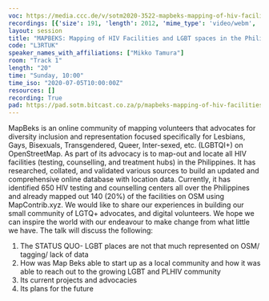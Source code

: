 ```yaml
---
voc: https://media.ccc.de/v/sotm2020-3522-mapbeks-mapping-of-hiv-facilities-and-lgbt-spaces-in-the-philippines-on-openstreetmap
recordings: [{'size': 191, 'length': 2012, 'mime_type': 'video/webm', 'language': 'eng', 'filename': 'sotm2020-3522-eng-MAPBEKS_Mapping_of_HIV_Facilities_and_LGBT_spaces_in_the_Philippines_on_OpenStreetMap_webm-hd.webm', 'state': 'new', 'folder': 'webm-hd', 'high_quality': True, 'width': 1920, 'height': 1080, 'updated_at': '2020-07-18T15:15:49.604+02:00', 'recording_url': 'https://cdn.media.ccc.de/events/sotm/2020/webm-hd/sotm2020-3522-eng-MAPBEKS_Mapping_of_HIV_Facilities_and_LGBT_spaces_in_the_Philippines_on_OpenStreetMap_webm-hd.webm', 'url': 'https://media.ccc.de/public/recordings/47628', 'event_url': 'https://media.ccc.de/public/events/76a47c44-14b4-5181-ab23-7526a0bf4152', 'conference_url': 'https://media.ccc.de/public/conferences/sotm2020'}, {'size': 76, 'length': 2012, 'mime_type': 'video/webm', 'language': 'eng', 'filename': 'sotm2020-3522-eng-MAPBEKS_Mapping_of_HIV_Facilities_and_LGBT_spaces_in_the_Philippines_on_OpenStreetMap_webm-sd.webm', 'state': 'new', 'folder': 'webm-sd', 'high_quality': False, 'width': 720, 'height': 576, 'updated_at': '2020-07-18T15:02:08.945+02:00', 'recording_url': 'https://cdn.media.ccc.de/events/sotm/2020/webm-sd/sotm2020-3522-eng-MAPBEKS_Mapping_of_HIV_Facilities_and_LGBT_spaces_in_the_Philippines_on_OpenStreetMap_webm-sd.webm', 'url': 'https://media.ccc.de/public/recordings/47627', 'event_url': 'https://media.ccc.de/public/events/76a47c44-14b4-5181-ab23-7526a0bf4152', 'conference_url': 'https://media.ccc.de/public/conferences/sotm2020'}, {'size': 61, 'length': 2012, 'mime_type': 'video/mp4', 'language': 'eng', 'filename': 'sotm2020-3522-eng-MAPBEKS_Mapping_of_HIV_Facilities_and_LGBT_spaces_in_the_Philippines_on_OpenStreetMap_sd.mp4', 'state': 'new', 'folder': 'h264-sd', 'high_quality': False, 'width': 720, 'height': 576, 'updated_at': '2020-07-18T14:55:38.737+02:00', 'recording_url': 'https://cdn.media.ccc.de/events/sotm/2020/h264-sd/sotm2020-3522-eng-MAPBEKS_Mapping_of_HIV_Facilities_and_LGBT_spaces_in_the_Philippines_on_OpenStreetMap_sd.mp4', 'url': 'https://media.ccc.de/public/recordings/47626', 'event_url': 'https://media.ccc.de/public/events/76a47c44-14b4-5181-ab23-7526a0bf4152', 'conference_url': 'https://media.ccc.de/public/conferences/sotm2020'}, {'size': 30, 'length': 2012, 'mime_type': 'audio/mpeg', 'language': 'eng', 'filename': 'sotm2020-3522-eng-MAPBEKS_Mapping_of_HIV_Facilities_and_LGBT_spaces_in_the_Philippines_on_OpenStreetMap_mp3.mp3', 'state': 'new', 'folder': 'mp3', 'high_quality': False, 'width': 0, 'height': 0, 'updated_at': '2020-07-18T14:51:37.371+02:00', 'recording_url': 'https://cdn.media.ccc.de/events/sotm/2020/mp3/sotm2020-3522-eng-MAPBEKS_Mapping_of_HIV_Facilities_and_LGBT_spaces_in_the_Philippines_on_OpenStreetMap_mp3.mp3', 'url': 'https://media.ccc.de/public/recordings/47625', 'event_url': 'https://media.ccc.de/public/events/76a47c44-14b4-5181-ab23-7526a0bf4152', 'conference_url': 'https://media.ccc.de/public/conferences/sotm2020'}, {'size': 160, 'length': 2012, 'mime_type': 'video/mp4', 'language': 'eng', 'filename': 'sotm2020-3522-eng-MAPBEKS_Mapping_of_HIV_Facilities_and_LGBT_spaces_in_the_Philippines_on_OpenStreetMap_hd.mp4', 'state': 'new', 'folder': 'h264-hd', 'high_quality': True, 'width': 1920, 'height': 1080, 'updated_at': '2020-07-18T14:49:41.134+02:00', 'recording_url': 'https://cdn.media.ccc.de/events/sotm/2020/h264-hd/sotm2020-3522-eng-MAPBEKS_Mapping_of_HIV_Facilities_and_LGBT_spaces_in_the_Philippines_on_OpenStreetMap_hd.mp4', 'url': 'https://media.ccc.de/public/recordings/47624', 'event_url': 'https://media.ccc.de/public/events/76a47c44-14b4-5181-ab23-7526a0bf4152', 'conference_url': 'https://media.ccc.de/public/conferences/sotm2020'}]
layout: session
title: "MAPBEKS: Mapping of HIV Facilities and LGBT spaces in the Philippines on OpenStreetMap"
code: "L3RTUK"
speaker_names_with_affiliations: ["Mikko Tamura"]
room: "Track 1"
length: "20"
time: "Sunday, 10:00"
time_iso: "2020-07-05T10:00:00Z"
resources: []
recording: True
pad: https://pad.sotm.bitcast.co.za/p/mapbeks-mapping-of-hiv-facilities-and-lgbt-spaces-
---
```

MapBeks is an online community of mapping volunteers that advocates for diversity inclusion and representation focused specifically for Lesbians, Gays, Bisexuals, Transgendered, Queer, Inter-sexed, etc. (LGBTQI+) on OpenStreetMap.
As part of its advocacy is to map-out and locate all HIV facilities (testing, counselling, and treatment hubs) in the Philippines. It has researched, collated, and validated various sources to build an updated and comprehensive online database with location data. Currently, it has identified 650 HIV testing and counselling centers all over the Philippines and already mapped out 140 (20%) of the facilities on OSM using MapContrib.xyz.
We would like to share our experiences in building our small community of LGTQ+ advocates, and digital volunteers. We hope we can inspire the world with our endeavour to make change from what little we have.
The talk will discuss the following:
1. The STATUS QUO- LGBT places are not that much represented on OSM/ tagging/ lack of data
2. How was Map Beks able to start up as a local community and how it was able to reach out to the growing LGBT and PLHIV community
3. Its current projects and advocacies
4. Its plans for the future

